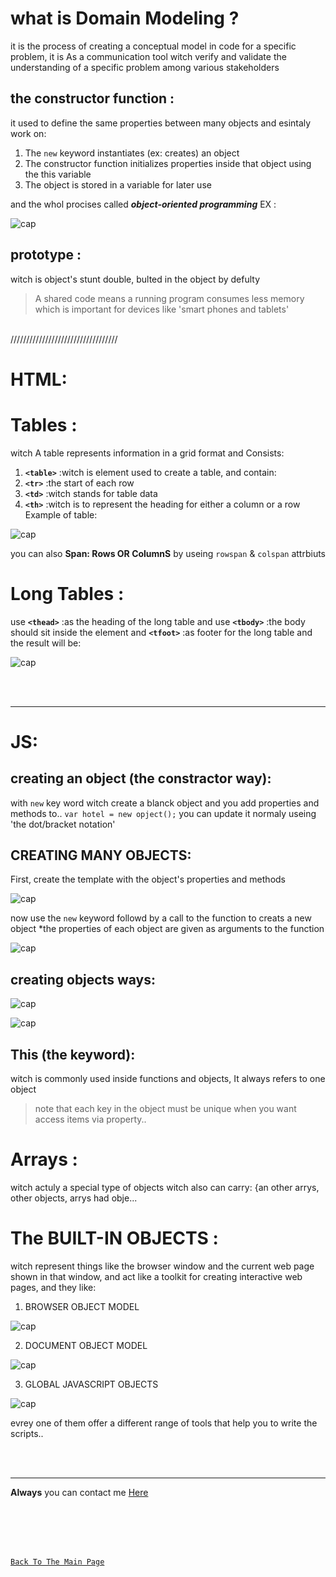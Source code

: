
# what is Domain Modeling ?
it is the process of creating a conceptual model in code for a specific problem, it is As a communication tool witch verify and validate the understanding of a specific problem among various stakeholders

## the constructor function :
it used to define the same properties between many objects and esintaly work on:
1. The `new` keyword instantiates (ex: creates) an object
2. The constructor function initializes properties inside that object using the this variable
3. The object is stored in a variable for later use

and the whol procises called ***object-oriented programming***
EX :

![cap](https://3madov-77.github.io/Reading-Notes/Resorses/Capture07-1.PNG)

## prototype :
witch is object's stunt double, bulted in the object by defulty

> A shared code means a running program consumes less memory which is important for devices like 'smart phones and tablets'

<br>
//////////////////////////////////
<br>

# HTML:
# Tables :
witch A table represents information in a grid format
and Consists:
1. **`<table>`** :witch is element used to create a table, and contain:
2. **`<tr>`** :the start of each row
3. **`<td>`** :witch stands for table data
4. **`<th>`** :witch is to represent the heading for either a column or a row
Example of table:

![cap](https://3madov-77.github.io/Reading-Notes/Resorses/Capture07-3.PNG)

you can also **Span: Rows OR ColumnS** by useing `rowspan` & `colspan` attrbiuts

# Long Tables :
use **`<thead>`** :as the heading of the long table
and use **`<tbody>`** :the body should sit inside the <tbody> element
and **`<tfoot>`** :as footer for the long table
and the result will be:

![cap](https://3madov-77.github.io/Reading-Notes/Resorses/Capture07-2.PNG)

<br>
<br>
<hr>

# JS:
## creating an object (the constractor way):
with `new` key word witch create a blanck object and you add properties and methods to..
`var hotel = new opject();`
you can update it normaly useing 'the dot/bracket notation'

## CREATING MANY OBJECTS:
First, create the template with the object's properties and methods

![cap](https://3madov-77.github.io/Reading-Notes/Resorses/Capture07-4.PNG)

now use the `new` keyword followd by a call to the function to creats a new object *the properties of each object are given as arguments to the function

![cap](https://3madov-77.github.io/Reading-Notes/Resorses/Capture07-5.PNG)

## creating objects ways:

![cap](https://3madov-77.github.io/Reading-Notes/Resorses/Capture07-6.PNG)

![cap](https://3madov-77.github.io/Reading-Notes/Resorses/Capture07-7.PNG)

## This (the keyword):
witch is commonly used inside functions and objects, It always refers to one object

> note that each key in the object must be unique when you want access items via property..

# Arrays :
witch actuly a special type of objects witch also can carry: {an other arrys, other objects, arrys had obje...

# The BUILT-IN OBJECTS :
witch represent things like the browser window and the current web page shown in that window, and act like a toolkit for creating interactive web pages, and they like:
1. BROWSER OBJECT MODEL

![cap](https://3madov-77.github.io/Reading-Notes/Resorses/Capture07-8.PNG)

2. DOCUMENT OBJECT MODEL

![cap](https://3madov-77.github.io/Reading-Notes/Resorses/Capture07-9.PNG)

3. GLOBAL JAVASCRIPT OBJECTS

![cap](https://3madov-77.github.io/Reading-Notes/Resorses/Capture07-10.PNG)

evrey one of them offer a different range of tools that help you to write the scripts..


<br>
<br>
<hr>

**Always** you can contact me [Here](https://3madov-77.github.io/Side-Projects/Me/index.html)

<br>
<br>
<br>
<br>

[`Back To The Main Page`](https://3madov-77.github.io/Reading-Notes/)
